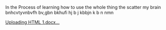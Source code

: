 In the Process of learning how to use the whole thing the scatter my brain
bnhcvtyvnbvfh bv,gbn  bkhufi 
hj b
j kbbjn
k b
n 
nmn

[Uploading HTML 1.docx…]()


